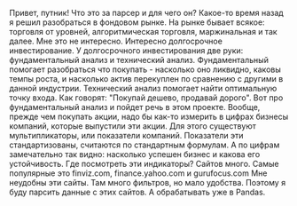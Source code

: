 Привет, путник!
Что это за парсер и для чего он?
Какое-то время назад я решил разобраться в фондовом рынке. На рынке бывает всякое: торговля от уровней, алгоритмическая торговля, маржинальная и так далее. 
Мне это не интересно. Интересно долгосрочное инвестирование. У долгосрочного инвестирования две руки: фундаментальный анализ и технический анализ. 
Фундаментальный помогает разобраться что покупать - насколько оно ликвидно, каковы темпы роста, и насколько актив перекуплен по сравнению с другими в данной индустрии. 
Технический анализ помогает найти оптимальную точку входа. Как говорят: "Покупай дешево, продавай дорого". 
Вот про фундаментальный анализ и пойдет речь в этом проекте.
Вообще, прежде чем покупать акции, надо бы как-то измерить в цифрах бизнесы компаний, которые выпустили эти акции. 
Для этого существуют мультипликаторы, или показатели компаний. Показатели эти стандартизованы, считаются по стандартным формулам. 
А по цифрам замечательно так видно: насколько успешен бизнес и какова его устойчивость.
Где посмотреть эти индикаторы?
Сайтов много. Самые популярные это finviz.com, finance.yahoo.com и gurufocus.com
Мне неудобны эти сайты. Там много фильтров, но мало удобства.
Поэтому я буду парсить данные с этих сайтов. А обрабатывать уже в Pandas. 